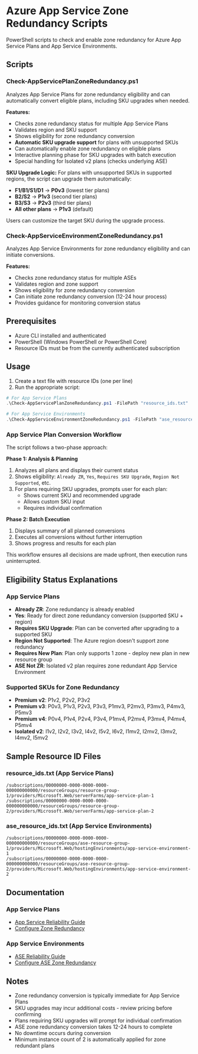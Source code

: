 # Azure App Service Zone Redundancy Scripts

PowerShell scripts to check and enable zone redundancy for Azure App Service Plans and App Service Environments.

## Scripts

### Check-AppServicePlanZoneRedundancy.ps1
Analyzes App Service Plans for zone redundancy eligibility and can automatically convert eligible plans, including SKU upgrades when needed.

**Features:**
- Checks zone redundancy status for multiple App Service Plans
- Validates region and SKU support
- Shows eligibility for zone redundancy conversion
- **Automatic SKU upgrade support** for plans with unsupported SKUs
- Can automatically enable zone redundancy on eligible plans
- Interactive planning phase for SKU upgrades with batch execution
- Special handling for Isolated v2 plans (checks underlying ASE)

**SKU Upgrade Logic:**
For plans with unsupported SKUs in supported regions, the script can upgrade them automatically:
- **F1/B1/S1/D1** → **P0v3** (lowest tier plans)
- **B2/S2** → **P1v3** (second tier plans)
- **B3/S3** → **P2v3** (third tier plans)
- **All other plans** → **P1v3** (default)

Users can customize the target SKU during the upgrade process.

### Check-AppServiceEnvironmentZoneRedundancy.ps1
Analyzes App Service Environments for zone redundancy eligibility and can initiate conversions.

**Features:**
- Checks zone redundancy status for multiple ASEs
- Validates region and zone support
- Shows eligibility for zone redundancy conversion
- Can initiate zone redundancy conversion (12-24 hour process)
- Provides guidance for monitoring conversion status

## Prerequisites

- Azure CLI installed and authenticated
- PowerShell (Windows PowerShell or PowerShell Core)
- Resource IDs must be from the currently authenticated subscription

## Usage

1. Create a text file with resource IDs (one per line)
2. Run the appropriate script:

```powershell
# For App Service Plans
.\Check-AppServicePlanZoneRedundancy.ps1 -FilePath "resource_ids.txt"

# For App Service Environments
.\Check-AppServiceEnvironmentZoneRedundancy.ps1 -FilePath "ase_resource_ids.txt"
```

### App Service Plan Conversion Workflow

The script follows a two-phase approach:

**Phase 1: Analysis & Planning**
1. Analyzes all plans and displays their current status
2. Shows eligibility: `Already ZR`, `Yes`, `Requires SKU Upgrade`, `Region Not Supported`, etc.
3. For plans requiring SKU upgrades, prompts user for each plan:
   - Shows current SKU and recommended upgrade
   - Allows custom SKU input
   - Requires individual confirmation

**Phase 2: Batch Execution**
1. Displays summary of all planned conversions
2. Executes all conversions without further interruption
3. Shows progress and results for each plan

This workflow ensures all decisions are made upfront, then execution runs uninterrupted.

## Eligibility Status Explanations

### App Service Plans
- **Already ZR**: Zone redundancy is already enabled
- **Yes**: Ready for direct zone redundancy conversion (supported SKU + region)
- **Requires SKU Upgrade**: Plan can be converted after upgrading to a supported SKU
- **Region Not Supported**: The Azure region doesn't support zone redundancy
- **Requires New Plan**: Plan only supports 1 zone - deploy new plan in new resource group
- **ASE Not ZR**: Isolated v2 plan requires zone redundant App Service Environment

### Supported SKUs for Zone Redundancy
- **Premium v2**: P1v2, P2v2, P3v2
- **Premium v3**: P0v3, P1v3, P2v3, P3v3, P1mv3, P2mv3, P3mv3, P4mv3, P5mv3
- **Premium v4**: P0v4, P1v4, P2v4, P3v4, P1mv4, P2mv4, P3mv4, P4mv4, P5mv4
- **Isolated v2**: I1v2, I2v2, I3v2, I4v2, I5v2, I6v2, I1mv2, I2mv2, I3mv2, I4mv2, I5mv2

## Sample Resource ID Files

### resource_ids.txt (App Service Plans)
```
/subscriptions/00000000-0000-0000-0000-000000000000/resourceGroups/resource-group-1/providers/Microsoft.Web/serverFarms/app-service-plan-1
/subscriptions/00000000-0000-0000-0000-000000000000/resourceGroups/resource-group-2/providers/Microsoft.Web/serverFarms/app-service-plan-2
```

### ase_resource_ids.txt (App Service Environments)
```
/subscriptions/00000000-0000-0000-0000-000000000000/resourceGroups/ase-resource-group-1/providers/Microsoft.Web/hostingEnvironments/app-service-environment-1
/subscriptions/00000000-0000-0000-0000-000000000000/resourceGroups/ase-resource-group-2/providers/Microsoft.Web/hostingEnvironments/app-service-environment-2
```

## Documentation

### App Service Plans
- [App Service Reliability Guide](https://learn.microsoft.com/en-us/azure/reliability/reliability-app-service)
- [Configure Zone Redundancy](https://learn.microsoft.com/en-us/azure/app-service/configure-zone-redundancy?tabs=portal)

### App Service Environments
- [ASE Reliability Guide](https://learn.microsoft.com/en-us/azure/reliability/reliability-app-service-environment)
- [Configure ASE Zone Redundancy](https://learn.microsoft.com/en-us/azure/app-service/environment/configure-zone-redundancy-environment?tabs=portal)

## Notes

- Zone redundancy conversion is typically immediate for App Service Plans
- SKU upgrades may incur additional costs - review pricing before confirming
- Plans requiring SKU upgrades will prompt for individual confirmation
- ASE zone redundancy conversion takes 12-24 hours to complete
- No downtime occurs during conversion
- Minimum instance count of 2 is automatically applied for zone redundant plans
